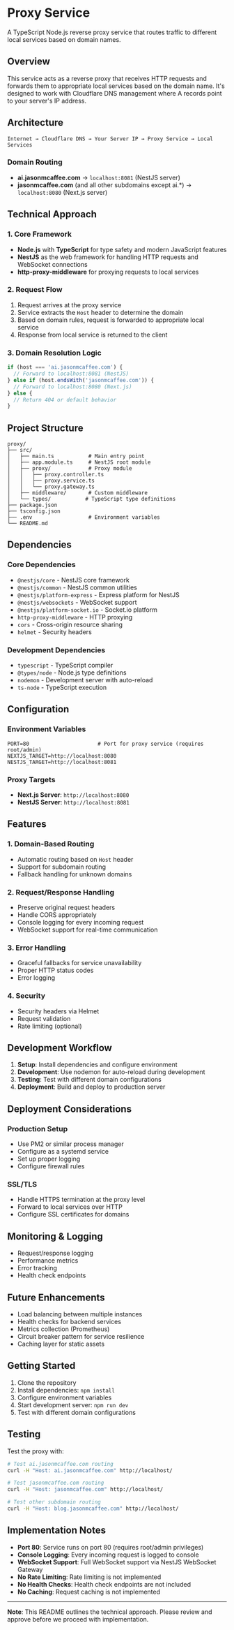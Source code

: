 # Proxy Service

A TypeScript Node.js reverse proxy service that routes traffic to different local services based on domain names.

## Overview

This service acts as a reverse proxy that receives HTTP requests and forwards them to appropriate local services based on the domain name. It's designed to work with Cloudflare DNS management where A records point to your server's IP address.

## Architecture

```
Internet → Cloudflare DNS → Your Server IP → Proxy Service → Local Services
```

### Domain Routing

- **ai.jasonmcaffee.com** → `localhost:8081` (NestJS server)
- **jasonmcaffee.com** (and all other subdomains except ai.*) → `localhost:8080` (Next.js server)

## Technical Approach

### 1. Core Framework
- **Node.js** with **TypeScript** for type safety and modern JavaScript features
- **NestJS** as the web framework for handling HTTP requests and WebSocket connections
- **http-proxy-middleware** for proxying requests to local services

### 2. Request Flow
1. Request arrives at the proxy service
2. Service extracts the `Host` header to determine the domain
3. Based on domain rules, request is forwarded to appropriate local service
4. Response from local service is returned to the client

### 3. Domain Resolution Logic
```typescript
if (host === 'ai.jasonmcaffee.com') {
  // Forward to localhost:8081 (NestJS)
} else if (host.endsWith('jasonmcaffee.com')) {
  // Forward to localhost:8080 (Next.js)
} else {
  // Return 404 or default behavior
}
```

## Project Structure

```
proxy/
├── src/
│   ├── main.ts           # Main entry point
│   ├── app.module.ts     # NestJS root module
│   ├── proxy/            # Proxy module
│   │   ├── proxy.controller.ts
│   │   ├── proxy.service.ts
│   │   └── proxy.gateway.ts
│   ├── middleware/       # Custom middleware
│   └── types/           # TypeScript type definitions
├── package.json
├── tsconfig.json
├── .env                  # Environment variables
└── README.md
```

## Dependencies

### Core Dependencies
- `@nestjs/core` - NestJS core framework
- `@nestjs/common` - NestJS common utilities
- `@nestjs/platform-express` - Express platform for NestJS
- `@nestjs/websockets` - WebSocket support
- `@nestjs/platform-socket.io` - Socket.io platform
- `http-proxy-middleware` - HTTP proxying
- `cors` - Cross-origin resource sharing
- `helmet` - Security headers

### Development Dependencies
- `typescript` - TypeScript compiler
- `@types/node` - Node.js type definitions
- `nodemon` - Development server with auto-reload
- `ts-node` - TypeScript execution

## Configuration

### Environment Variables
```env
PORT=80                      # Port for proxy service (requires root/admin)
NEXTJS_TARGET=http://localhost:8080
NESTJS_TARGET=http://localhost:8081
```

### Proxy Targets
- **Next.js Server**: `http://localhost:8080`
- **NestJS Server**: `http://localhost:8081`

## Features

### 1. Domain-Based Routing
- Automatic routing based on `Host` header
- Support for subdomain routing
- Fallback handling for unknown domains

### 2. Request/Response Handling
- Preserve original request headers
- Handle CORS appropriately
- Console logging for every incoming request
- WebSocket support for real-time communication

### 3. Error Handling
- Graceful fallbacks for service unavailability
- Proper HTTP status codes
- Error logging

### 4. Security
- Security headers via Helmet
- Request validation
- Rate limiting (optional)

## Development Workflow

1. **Setup**: Install dependencies and configure environment
2. **Development**: Use nodemon for auto-reload during development
3. **Testing**: Test with different domain configurations
4. **Deployment**: Build and deploy to production server

## Deployment Considerations

### Production Setup
- Use PM2 or similar process manager
- Configure as a systemd service
- Set up proper logging
- Configure firewall rules

### SSL/TLS
- Handle HTTPS termination at the proxy level
- Forward to local services over HTTP
- Configure SSL certificates for domains

## Monitoring & Logging

- Request/response logging
- Performance metrics
- Error tracking
- Health check endpoints

## Future Enhancements

- Load balancing between multiple instances
- Health checks for backend services
- Metrics collection (Prometheus)
- Circuit breaker pattern for service resilience
- Caching layer for static assets

## Getting Started

1. Clone the repository
2. Install dependencies: `npm install`
3. Configure environment variables
4. Start development server: `npm run dev`
5. Test with different domain configurations

## Testing

Test the proxy with:
```bash
# Test ai.jasonmcaffee.com routing
curl -H "Host: ai.jasonmcaffee.com" http://localhost/

# Test jasonmcaffee.com routing
curl -H "Host: jasonmcaffee.com" http://localhost/

# Test other subdomain routing
curl -H "Host: blog.jasonmcaffee.com" http://localhost/
```

## Implementation Notes

- **Port 80**: Service runs on port 80 (requires root/admin privileges)
- **Console Logging**: Every incoming request is logged to console
- **WebSocket Support**: Full WebSocket support via NestJS WebSocket Gateway
- **No Rate Limiting**: Rate limiting is not implemented
- **No Health Checks**: Health check endpoints are not included
- **No Caching**: Request caching is not implemented

---

**Note**: This README outlines the technical approach. Please review and approve before we proceed with implementation.
